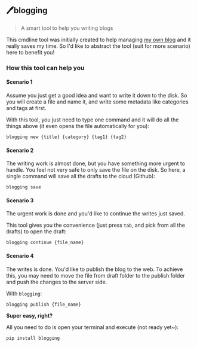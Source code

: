 ## 🖊blogging

> A smart tool to help you writing blogs

This cmdline tool was initially created to help managing [my own blog](http://cuyu.github.io) and it really saves my time. So I'd like to abstract the tool (suit for more scenario) here to benefit you!

### How this tool can help you

#### Scenario 1

Assume you just get a good idea and want to write it down to the disk. So you will create a file and name it, and write some metadata like categories and tags at first.

With this tool, you just need to type one command and it will do all the things above (it even opens the file automatically for you):

```
blogging new {title} {category} {tag1} {tag2}
```

#### Scenario 2

The writing work is almost done, but you have something more urgent to handle. You feel not very safe to only save the file on the disk. So here, a single command will save all the drafts to the cloud (Github):

```
blogging save
```

#### Scenario 3

The urgent work is done and you'd like to continue the writes just saved.

This tool gives you the convenience (just press `tab`, and pick from all the drafts) to open the draft:

```
blogging continue {file_name}
```

#### Scenario 4

The writes is done. You'd like to publish the blog to the web. To achieve this, you may need to move the file from draft folder to the publish folder and push the changes to the server side.

With `blogging`:

```
blogging publish {file_name}
```

**Super easy, right?**

All you need to do is open your terminal and execute (not ready yet~):

```
pip install blogging
```

